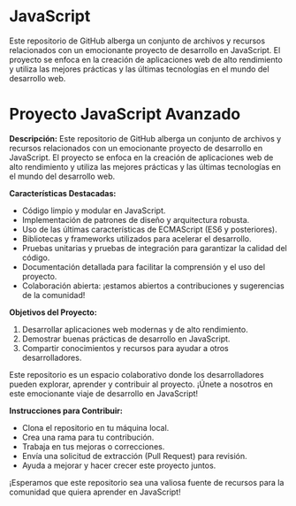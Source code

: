 # JavaScript
Este repositorio de GitHub alberga un conjunto de archivos y recursos relacionados con un emocionante proyecto de desarrollo en JavaScript. El proyecto se enfoca en la creación de aplicaciones web de alto rendimiento y utiliza las mejores prácticas y las últimas tecnologías en el mundo del desarrollo web.

# Proyecto JavaScript Avanzado

**Descripción:**
Este repositorio de GitHub alberga un conjunto de archivos y recursos relacionados con un emocionante proyecto de desarrollo en JavaScript. El proyecto se enfoca en la creación de aplicaciones web de alto rendimiento y utiliza las mejores prácticas y las últimas tecnologías en el mundo del desarrollo web.

**Características Destacadas:**
- Código limpio y modular en JavaScript.
- Implementación de patrones de diseño y arquitectura robusta.
- Uso de las últimas características de ECMAScript (ES6 y posteriores).
- Bibliotecas y frameworks utilizados para acelerar el desarrollo.
- Pruebas unitarias y pruebas de integración para garantizar la calidad del código.
- Documentación detallada para facilitar la comprensión y el uso del proyecto.
- Colaboración abierta: ¡estamos abiertos a contribuciones y sugerencias de la comunidad!

**Objetivos del Proyecto:**
1. Desarrollar aplicaciones web modernas y de alto rendimiento.
2. Demostrar buenas prácticas de desarrollo en JavaScript.
3. Compartir conocimientos y recursos para ayudar a otros desarrolladores.

Este repositorio es un espacio colaborativo donde los desarrolladores pueden explorar, aprender y contribuir al proyecto. ¡Únete a nosotros en este emocionante viaje de desarrollo en JavaScript!

**Instrucciones para Contribuir:**
- Clona el repositorio en tu máquina local.
- Crea una rama para tu contribución.
- Trabaja en tus mejoras o correcciones.
- Envía una solicitud de extracción (Pull Request) para revisión.
- Ayuda a mejorar y hacer crecer este proyecto juntos.

¡Esperamos que este repositorio sea una valiosa fuente de recursos para la comunidad que quiera aprender en JavaScript!
